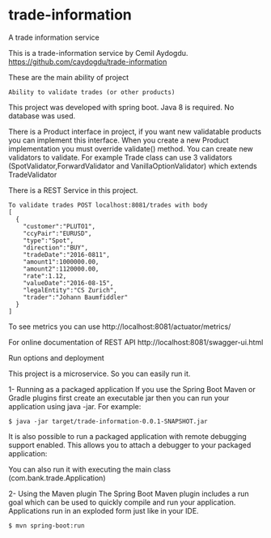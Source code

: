 # trade-information
A trade information service

This is a trade-information service by Cemil Aydogdu. https://github.com/caydogdu/trade-information

These are the main ability of project

    Ability to validate trades (or other products)

This project was developed with spring boot. Java 8 is required. No database was used.

There is a Product interface in project, if you want new validatable products you can implement this interface.
When you create a new Product implementation you must override validate() method. You can create new validators to validate.
For example Trade class can use 3 validators (SpotValidator,ForwardValidator and VanillaOptionValidator) which extends TradeValidator

There is a REST Service in this project.

    To validate trades POST localhost:8081/trades with body 
    [
      {
        "customer":"PLUTO1",
        "ccyPair":"EURUSD",
        "type":"Spot",
        "direction":"BUY",
        "tradeDate":"2016-0811",
        "amount1":1000000.00,
        "amount2":1120000.00,
        "rate":1.12,
        "valueDate":"2016-08-15",
        "legalEntity":"CS Zurich",
        "trader":"Johann Baumfiddler"
      }
    ]

To see metrics you can use http://localhost:8081/actuator/metrics/

For online documentation of REST API http://localhost:8081/swagger-ui.html



Run options and deployment

This project is a microservice. So you can easily run it.

1- Running as a packaged application If you use the Spring Boot Maven or Gradle plugins first create an executable jar then you can run your application using java -jar. For example: 

    $ java -jar target/trade-information-0.0.1-SNAPSHOT.jar 
    
It is also possible to run a packaged application with remote debugging support enabled. This allows you to attach a debugger to your packaged application:

You can also run it with executing the main class (com.bank.trade.Application)

2- Using the Maven plugin The Spring Boot Maven plugin includes a run goal which can be used to quickly compile and run your application. Applications run in an exploded form just like in your IDE.

    $ mvn spring-boot:run
